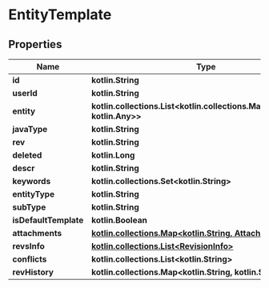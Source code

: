 
# EntityTemplate

## Properties
Name | Type | Description | Notes
------------ | ------------- | ------------- | -------------
**id** | **kotlin.String** |  | 
**userId** | **kotlin.String** |  | 
**entity** | **kotlin.collections.List&lt;kotlin.collections.Map&lt;kotlin.String, kotlin.Any&gt;&gt;** |  | 
**javaType** | **kotlin.String** |  | 
**rev** | **kotlin.String** |  |  [optional]
**deleted** | **kotlin.Long** |  |  [optional]
**descr** | **kotlin.String** |  |  [optional]
**keywords** | **kotlin.collections.Set&lt;kotlin.String&gt;** |  |  [optional]
**entityType** | **kotlin.String** |  |  [optional]
**subType** | **kotlin.String** |  |  [optional]
**isDefaultTemplate** | **kotlin.Boolean** |  |  [optional]
**attachments** | [**kotlin.collections.Map&lt;kotlin.String, Attachment&gt;**](Attachment.md) |  |  [optional]
**revsInfo** | [**kotlin.collections.List&lt;RevisionInfo&gt;**](RevisionInfo.md) |  |  [optional]
**conflicts** | **kotlin.collections.List&lt;kotlin.String&gt;** |  |  [optional]
**revHistory** | **kotlin.collections.Map&lt;kotlin.String, kotlin.String&gt;** |  |  [optional]



